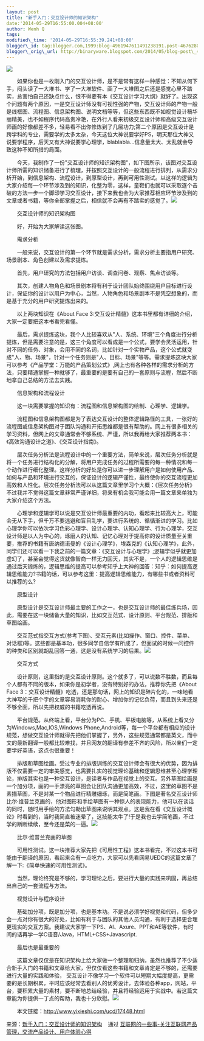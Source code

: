 ```yaml
--- 
layout: post 
title: "新手入门：交互设计师的知识架构" 
date:'2014-05-29T16:55:00.004+08:00' 
author: Wenh Q
tags:
modified\_time: '2014-05-29T16:55:39.241+08:00' 
blogger\_id: tag:blogger.com,1999:blog-4961947611491238191.post-4676280815478550143
blogger\_orig\_url: http://binaryware.blogspot.com/2014/05/blog-post\_4491.html
---
```

![](https://images-blogger-opensocial.googleusercontent.com/gadgets/proxy?url=http%3A%2F%2Fwww.yixieshi.com%2Fuploads%2Fallimg%2F140528%2F83-14052R13230453.png&container=blogger&gadget=a&rewriteMime=image%2F*)



　　如果你也是一枚刚入门的交互设计师，是不是常有这样一种感觉：不知从何下手，闷头读了一大堆书、学了一大堆软件、画了一大堆图之后还是感觉心里不踏实，总害怕自己还缺点什么，恨不得要有本《交互设计学习大纲》就好了。出现这个问题有两个原因，一是交互设计师没有可视性强的产物，交互设计师的产物一般是线框图、流程图、信息架构图、说明文档等等，但这些东西既不如视觉设计稿华丽精美，也不如程序代码高贵冷艳，在外行人看来初级交互设计师和高级交互设计师画的好像都差不多，轻易看不出你修炼到了几层功力;第二个原因是交互设计是跨学科的专业，需要学的太多太杂，今天这位大神说要学好PS，明天那位大神又说要学程序，后天又有大神说要学心理学，blablabla…信息量太大、太乱就会导致这种不知所措的局面。



　　今天，我制作了一份"交互设计师的知识架构图"，如下图所示，该图对交互设计师所需的知识储备进行了梳理，并按照交互设计的一般流程进行排列，从需求分析开始，到信息架构、流程设计，到原型设计，再到可用性测试。以这样的逻辑为大家介绍每一个环节涉及到的知识，化整为零，这样，童鞋们也就可以采取逐个击破的方法一步一个脚印学习交互设计，接下来我也会为大家推荐相应环节涉及到的文章或者书籍，等你全部掌握之后，相信就不会再有不踏实的感觉了。![](https://images-blogger-opensocial.googleusercontent.com/gadgets/proxy?url=http%3A%2F%2Fwww.yixieshi.com%2Fuploads%2Fallimg%2F140528%2F2133034436-0.png&container=blogger&gadget=a&rewriteMime=image%2F*)



　　交互设计师的知识架构图



　　好，开始为大家解读这张图。



　　需求分析



　　一般来说，交互设计的第一个环节就是需求分析，需求分析主要指用户研究、场景剧本、角色创建以及需求提炼。



　　首先，用户研究的方法包括用户访谈、调查问卷、观察、焦点访谈等。



　　其次，创建人物角色和场景剧本将有利于设计团队始终围绕用户目标进行设计，保证你的设计以用户为中心，当然，人物角色和场景剧本不是凭空想象的，而是基于充分的用户研究提炼出来的。



　　以上两块知识在《About Face
3:交互设计精髓》这本书里都有详细的介绍，大家一定要把这本书看完看懂。



　　最后，需求提炼这块，我个人比较喜欢从"人、系统、环境"三个角度进行分析提炼，但是需要注意的是，这三个角度可以看成是一个公式，要学会灵活运用，针对不同的任务、对象，会用不同的名词，比如针对一个实物产品，这个公式就变成"人、物、场景"，针对一个任务则是"人、目标、场景"等等。需求提炼这块大家可以参考《产品学堂：万能的产品策划公式》,网上也有各种各样的需求分析的方法，只要精通掌握一种就够了，最重要的是要有自己的一套原则与流程，然后不断地拿自己总结的方法去实践。



　　信息架构和流程设计



　　这一块需要掌握的知识有：流程图和信息架构图的绘制、心理学、逻辑学。



　　流程图和信息架构图都是为了表达交互设计的整体逻辑路径的工具，一张好的流程图或信息架构图对于团队沟通和开拓思维都是很有帮助的。网上有很多相关的学习资料，但网上的文章通常会不够系统、严谨，所以我再给大家推荐两本书：《高效沟通设计之道》、《交互设计指南》。



　　层次任务分析法是流程设计中的一个重要方法，简单来说，层次任务分析就是将一个任务进行结构化的分解，将用户完成任务的过程所需要的每一种情况和每一个动作进行细化整理。这样分析的好处是你可以进一步理解用户是如何使用产品、如何与产品和环境进行交互的，保证设计的逻辑严谨性，最终使你的交互流程更加高效和人性化。层次任务分析法可以从这篇文章里学习个大概：《层次任务分析》
不过我并不觉得这篇文章非常严谨详细，将来有机会我可能会用一篇文章来单独为大家介绍这个方法。



　　心理学和逻辑学可以说是交互设计师最重要的内功，看起来比较高大上，可能会无从下手，但千万不要逃避和盲目乱学，要进行系统的、循循渐进的学习。比如心理学你可以依次学习色彩心理学、设计心理学、认知心理学、行为心理学，交互设计师是以人为中心的，琢磨人的认知、记忆心理对于提高你的设计质量至关重要，推荐的书籍有唐纳德诺曼的《设计心理学》，埃森克的《认知心理学》，此外，同学们还可以看一下我之前的一篇文章：《交互设计与心理学》;逻辑学似乎就更加虚幻了，甚至会觉得这货就像智商一样无力回天，其实不是，一个人的逻辑思维是通过后天锻炼的，逻辑思维的提高可以参考知乎上大神的回答：知乎：如何提高逻辑思维能力?书籍的话，可以参考这里：提高逻辑思维能力，有哪些书或者资料可以推荐的么?



　　原型设计



　　原型设计是交互设计师最主要的工作之一，也是交互设计师的最佳练兵场，因此，需要在这一块储备大量的知识，比如交互范式、设计原则、平台规范、排版和草图绘画。



　　交互范式指交互方式(参考下图)、交互元素(比如操作、窗口、控件、菜单、对话框)等。这些都是基本功，很多同学自信学有所成了，但面试的时候一问控件的种类和区别就胡乱回答一通，这是没有系统学习的后果。![](https://images-blogger-opensocial.googleusercontent.com/gadgets/proxy?url=http%3A%2F%2Fwww.yixieshi.com%2Fuploads%2Fallimg%2F140528%2F2133033Y7-1.png&container=blogger&gadget=a&rewriteMime=image%2F*)



　　交互方式



　　设计原则，这里指的是交互设计原则。这个就多了，可以说数不胜数，而且每个人都有不同的版本，如果你是初学者，没有特别好的办法，推荐你先把《About
Face
3：交互设计精髓》吃透，还是那句话，网上的知识是碎片化的，一味地看大神写的千把个字的文章容易消耗你的耐心、增加你的记忆负荷，而且到头来还是不够全面，所以先把权威的书籍吃透再说。



　　平台规范。从终端上看，平台分为PC、手机、平板电脑等，从系统上看又分为Windows,Mac,IOS,Windows
Phone,Android等，每一个平台都有相应的设计规范，想做交互设计师就得先把他们掌握了，另外，这些规范通常都是英文，而中文的最新翻译一般都比较难找，并且网友的翻译有参差不齐的风险，所以亲们一定要学好英语，这点也很重要！



　　排版和草图绘画。受过专业的排版训练的交互设计师会有很大的优势，因为排版不仅需要一定的审美感觉，也需要扎实的视觉理论基础和逻辑思维甚至心理学理论，排版其实也是一种交互设计，是读者与作品在视觉上的交互。另外草图绘画是一个加分项，画的一手漂亮的草图会让团队沟通更加高效，不过，这里的草图不是素描草图，不是对某一个物品进行精雕细琢，而是简笔画。下图是著名交互设计师比尔·维普兰克画的，他对图形和手绘草图有一种惊人的表现能力，他可以在谈话的同时，随时用手绘的方法勾勒出草图来说明其观点。这是我在看《交互设计概论》时看到的，当时我简直被迷晕了，这技能太牛了!于是我也去学简笔画，不过学的断断续续，至今还是菜的一逼。![](https://images-blogger-opensocial.googleusercontent.com/gadgets/proxy?url=http%3A%2F%2Fwww.yixieshi.com%2Fuploads%2Fallimg%2F140528%2F2133032X0-2.png&container=blogger&gadget=a&rewriteMime=image%2F*)



　　比尔·维普兰克画的草图



　　可用性测试。这一块推荐大家先把《可用性工程》这本书看完，不过这本书可能由于翻译的原因，看起来会有一点吃力，大家可以先看网易UEDC的这篇文章了解一下:《简单快速的可用性测试》。



　　当然，理论终究是不够的，学习理论之后，要进行大量的实践来巩固，再总结出自己的一套流程与方法。



　　视觉设计与程序设计



　　基础加分项，既是加分项，也是基本功。不是说必须学好视觉和代码，但多少会一点对你有很大的好处，比如有利于与团队的其他人员沟通，有利于选择更合理更现实的交互方案。我建议大家学一下PS、AI、Axure、PPT和AE等软件，有时间的话再学一学C语音/Java，HTML+CSS+Javascript.



　　最后也是最重要的



　　这篇文章仅仅是在知识架构上给大家做一个整理和归纳，虽然也推荐了不少适合新手入门的书籍和文章给大家，但仅仅看这些书籍和文章肯定是不够的，还需要进行大量的实践和体验，
交互设计不像学习一个软件可以短期大幅度提高，更需要的是长期积累，平时应该经常去看别人的优秀设计，去体验各种app，网站，平台，要积累大量的素材，要不断地总结经验，并且将经验运用于实战中。若这篇文章能为你提供一丁点的帮助，我也十分欣慰。![](https://images-blogger-opensocial.googleusercontent.com/gadgets/proxy?url=http%3A%2F%2Fwww.yixieshi.com%2Fimages%2Ffeed_count.png&container=blogger&gadget=a&rewriteMime=image%2F*)





　　本文链接：<http://www.yixieshi.com/ucd/17448.html>
<div>




</div>

<div>

来源：[新手入门：交互设计师的知识架构](http://www.yixieshi.com/ucd/17448.html) 
  通过 [互联网的一些事-关注互联网产品管理，交流产品设计、用户体验心得](http://www.yixieshi.com/)

</div>
